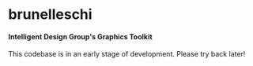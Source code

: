 # brunelleschi
#### Intelligent Design Group's Graphics Toolkit


This codebase is in an early stage of development. Please try back later!
